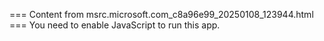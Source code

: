 === Content from msrc.microsoft.com_c8a96e99_20250108_123944.html ===
You need to enable JavaScript to run this app.
